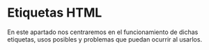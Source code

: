 # Etiquetas HTML

En este apartado nos centraremos en el funcionamiento de dichas etiquetas, usos posibles y problemas que puedan ocurrir al usarlos.

<!-- Orden 

# Nombre_Etiqueta

---

## Descripcion

## Ejemplo

## Atributos

---

## Notas 

### Titulo nota

### Fecha nota    

### Descripcion


-->





